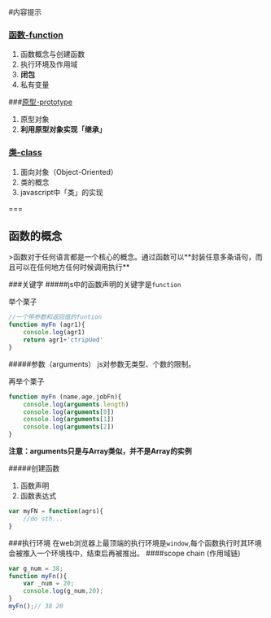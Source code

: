 
#内容提示
### <a href="#function">函数-function</a>
1. 函数概念与创建函数
2. 执行环境及作用域
3. **闭包**
4. 私有变量

###<a href="prototype">原型-prototype</a>
1. 原型对象
2. **利用原型对象实现「继承」**

### <a href="#class">类-class</a>
1. 面向对象（Object-Oriented）
2. 类的概念
3. javascript中「类」的实现

===
<h2 id="function"> 函数的概念</h2>
>函数对于任何语言都是一个核心的概念。通过函数可以**封装任意多条语句，而且可以在任何地方任何时候调用执行**

###关键字
#####js中的函数声明的关键字是```function```

举个栗子

```javascript
//一个带参数和返回值的funtion
function myFn (agr1){
	console.log(agr1)
	return agr1+'ctripUed'
}
```

#####参数（arguments）
js对参数无类型、个数的限制。

再举个栗子

```javascript
function myFn (name,age,jobFn){
	console.log(arguments.length)
	console.log(arguments[0])
	console.log(arguments[1])
	console.log(arguments[2])
}
```

**注意：arguments只是与Array类似，并不是Array的实例**

#####创建函数
1. 函数声明
2. 函数表达式

```javascript
var myFN = function(agrs){
	//do sth...
}
```
###执行环境
在web浏览器上最顶端的执行环境是```window```,每个函数执行时其环境会被推入一个环境栈中，结束后再被推出。
####scope chain (作用域链)

```javascript
var g_num = 38;
function myFn(){
	var _num = 20;
	console.log(g_num,20);
}
myFn();// 38 20
```
